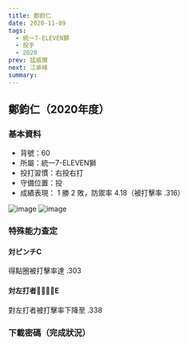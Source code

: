 ```yaml
---
title: 鄭鈞仁
date: 2020-11-09
tags:
  - 統一7-ELEVEN獅
  - 投手
  - 2020
prev: 猛威爾
next: 江承峰
summary: 
---
```


## 鄭鈞仁（2020年度）

### 基本資料
- 背號：60
- 所屬：統一7-ELEVEN獅
- 投打習慣：右投右打
- 守備位置：投
- 成績表現： 1 勝 2 敗，防禦率 4.18（被打擊率 .316）

![image](https://i.imgur.com/4uIuMZy.jpg)
![image](https://i.imgur.com/Gr7rRQA.jpg)

### 特殊能力查定
#### 対ピンチC
得點圈被打擊率達 .303
#### 対左打者E
對左打者被打擊率下降至 .338
### 下載密碼（完成狀況）